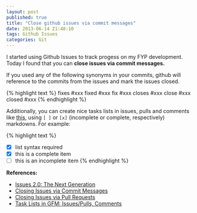 ```yaml
---
layout: post
published: true
title: "Close github issues via commit messages"
date: 2013-06-14 21:48:10
tags: Github Issues
categories: Git
---
```


I started using Github Issues to track progess on my FYP development. Today I found that you can **close issues via commit messages.**

If you used any of the following synonyms in your commits, github will reference to the commits from the issues and mark the issues closed.

{% highlight text %}
fixes #xxx
fixed #xxx
fix #xxx
closes #xxx
close #xxx
closed #xxx
{% endhighlight %}

Additionally, you can create nice tasks lists in issues, pulls and comments like [this](https://github.com/twitter/bootstrap/pull/6342), using `[ ]` or `[x]` (incomplete or complete, respectively) markdowns. For example:

{% highlight text %}
- [x] list syntax required
- [x] this is a complete item
- [ ] this is an incomplete item
{% endhighlight %}

**References:**

- [Issues 2.0: The Next Generation](https://github.com/blog/831-issues-2-0-the-next-generation)
- [Closing Issues via Commit Messages](https://github.com/blog/1386-closing-issues-via-commit-messages)
- [Closing Issues via Pull Requests](https://github.com/blog/1506-closing-issues-via-pull-requests)
- [Task Lists in GFM: Issues/Pulls, Comments](https://github.com/blog/1375-task-lists-in-gfm-issues-pulls-comments)
